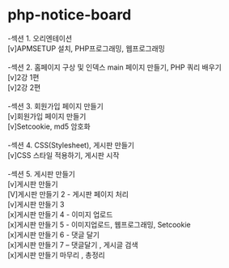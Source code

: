# php-notice-board
-섹션 1. 오리엔테이션<br>
[v]APMSETUP 설치, PHP프로그래밍, 웹프로그래밍<br><br>
-섹션 2. 홈페이지 구상 및 인덱스 main 페이지 만들기, PHP 쿼리 배우기<br>
[v]2강 1편<br>
[v]2강 2편<br><br>
-섹션 3. 회원가입 페이지 만들기<br>
[v]회원가입 페이지 만들기<br>
[v]Setcookie, md5 암호화<br><br>
-섹션 4. CSS(Stylesheet), 게시판 만들기<br>
[v]CSS 스타일 적용하기, 게시판 시작<br><br>
-섹션 5. 게시판 만들기<br>
[v]게시판 만들기<br>
[V]게시판 만들기 2 - 게시판 페이지 처리<br>
[v]게시판 만들기 3<br>
[x]게시판 만들기 4 - 이미지 업로드<br>
[x]게시판 만들기 5 - 이미지업로드, 웹프로그래밍, Setcookie<br>
[x]게시판 만들기 6 - 댓글 달기<br>
[x]게시판 만들기 7 – 댓글달기 , 게시글 검색<br>
[x]게시판 만들기 마무리 , 총정리<br>

